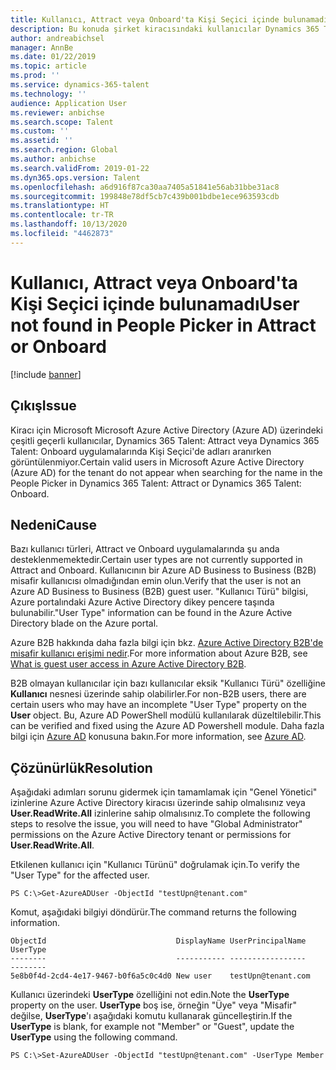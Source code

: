 ```yaml
---
title: Kullanıcı, Attract veya Onboard'ta Kişi Seçici içinde bulunamadı
description: Bu konuda şirket kiracısındaki kullanıcılar Dynamics 365 Talent - Attract veya Onboard'taki Kişi Seçici'de görüntülenmediğinde ne yapılacağı açıklanmaktadır.
author: andreabichsel
manager: AnnBe
ms.date: 01/22/2019
ms.topic: article
ms.prod: ''
ms.service: dynamics-365-talent
ms.technology: ''
audience: Application User
ms.reviewer: anbichse
ms.search.scope: Talent
ms.custom: ''
ms.assetid: ''
ms.search.region: Global
ms.author: anbichse
ms.search.validFrom: 2019-01-22
ms.dyn365.ops.version: Talent
ms.openlocfilehash: a6d916f87ca30aa7405a51841e56ab31bbe31ac8
ms.sourcegitcommit: 199848e78df5cb7c439b001bdbe1ece963593cdb
ms.translationtype: HT
ms.contentlocale: tr-TR
ms.lasthandoff: 10/13/2020
ms.locfileid: "4462873"
---
```

# <a name="user-not-found-in-people-picker-in-attract-or-onboard"></a><span data-ttu-id="d7766-103">Kullanıcı, Attract veya Onboard'ta Kişi Seçici içinde bulunamadı</span><span class="sxs-lookup"><span data-stu-id="d7766-103">User not found in People Picker in Attract or Onboard</span></span>

[!include [banner](includes/banner.md)]

## <a name="issue"></a><span data-ttu-id="d7766-104">Çıkış</span><span class="sxs-lookup"><span data-stu-id="d7766-104">Issue</span></span>

<span data-ttu-id="d7766-105">Kiracı için Microsoft Microsoft Azure Active Directory (Azure AD) üzerindeki çeşitli geçerli kullanıcılar, Dynamics 365 Talent: Attract veya Dynamics 365 Talent: Onboard uygulamalarında Kişi Seçici'de adları aranırken görüntülenmiyor.</span><span class="sxs-lookup"><span data-stu-id="d7766-105">Certain valid users in Microsoft Azure Active Directory (Azure AD) for the tenant do not appear when searching for the name in the People Picker in Dynamics 365 Talent: Attract or Dynamics 365 Talent: Onboard.</span></span>

## <a name="cause"></a><span data-ttu-id="d7766-106">Nedeni</span><span class="sxs-lookup"><span data-stu-id="d7766-106">Cause</span></span>

<span data-ttu-id="d7766-107">Bazı kullanıcı türleri, Attract ve Onboard uygulamalarında şu anda desteklenmemektedir.</span><span class="sxs-lookup"><span data-stu-id="d7766-107">Certain user types are not currently supported in Attract and Onboard.</span></span> <span data-ttu-id="d7766-108">Kullanıcının bir Azure AD Business to Business (B2B) misafir kullanıcısı olmadığından emin olun.</span><span class="sxs-lookup"><span data-stu-id="d7766-108">Verify that the user is not an Azure AD Business to Business (B2B) guest user.</span></span> <span data-ttu-id="d7766-109">"Kullanıcı Türü" bilgisi, Azure portalındaki Azure Active Directory dikey pencere taşında bulunabilir.</span><span class="sxs-lookup"><span data-stu-id="d7766-109">"User Type" information can be found in the Azure Active Directory blade on the Azure portal.</span></span>

<span data-ttu-id="d7766-110">Azure B2B hakkında daha fazla bilgi için bkz. [Azure Active Directory B2B'de misafir kullanıcı erişimi nedir](https://docs.microsoft.com/azure/active-directory/b2b/what-is-b2b).</span><span class="sxs-lookup"><span data-stu-id="d7766-110">For more information about Azure B2B, see [What is guest user access in Azure Active Directory B2B](https://docs.microsoft.com/azure/active-directory/b2b/what-is-b2b).</span></span>

<span data-ttu-id="d7766-111">B2B olmayan kullanıcılar için bazı kullanıcılar eksik "Kullanıcı Türü" özelliğine **Kullanıcı** nesnesi üzerinde sahip olabilirler.</span><span class="sxs-lookup"><span data-stu-id="d7766-111">For non-B2B users, there are certain users who may have an incomplete "User Type" property on the **User** object.</span></span> <span data-ttu-id="d7766-112">Bu, Azure AD PowerShell modülü kullanılarak düzeltilebilir.</span><span class="sxs-lookup"><span data-stu-id="d7766-112">This can be verified and fixed using the Azure AD Powershell module.</span></span> <span data-ttu-id="d7766-113">Daha fazla bilgi için [Azure AD](https://docs.microsoft.com/powershell/module/azuread/?view=azureadps-2.0) konusuna bakın.</span><span class="sxs-lookup"><span data-stu-id="d7766-113">For more information, see [Azure AD](https://docs.microsoft.com/powershell/module/azuread/?view=azureadps-2.0).</span></span>

## <a name="resolution"></a><span data-ttu-id="d7766-114">Çözünürlük</span><span class="sxs-lookup"><span data-stu-id="d7766-114">Resolution</span></span>

<span data-ttu-id="d7766-115">Aşağıdaki adımları sorunu gidermek için tamamlamak için "Genel Yönetici" izinlerine Azure Active Directory kiracısı üzerinde sahip olmalısınız veya **User.ReadWrite.All** izinlerine sahip olmalısınız.</span><span class="sxs-lookup"><span data-stu-id="d7766-115">To complete the following steps to resolve the issue, you will need to have "Global Administrator" permissions on the Azure Active Directory tenant or permissions for **User.ReadWrite.All**.</span></span>

<span data-ttu-id="d7766-116">Etkilenen kullanıcı için "Kullanıcı Türünü" doğrulamak için.</span><span class="sxs-lookup"><span data-stu-id="d7766-116">To verify the "User Type" for the affected user.</span></span>

```
PS C:\>Get-AzureADUser -ObjectId "testUpn@tenant.com"
```
<span data-ttu-id="d7766-117">Komut, aşağıdaki bilgiyi döndürür.</span><span class="sxs-lookup"><span data-stu-id="d7766-117">The command returns the following information.</span></span>
```
ObjectId                             DisplayName UserPrincipalName      UserType
--------                             ----------- -----------------      --------
5e8b0f4d-2cd4-4e17-9467-b0f6a5c0c4d0 New user    testUpn@tenant.com     
```
<span data-ttu-id="d7766-118">Kullanıcı üzerindeki **UserType** özelliğini not edin.</span><span class="sxs-lookup"><span data-stu-id="d7766-118">Note the **UserType** property on the user.</span></span> <span data-ttu-id="d7766-119">**UserType** boş ise, örneğin "Üye" veya "Misafir" değilse, **UserType**'ı aşağıdaki komutu kullanarak güncelleştirin.</span><span class="sxs-lookup"><span data-stu-id="d7766-119">If the **UserType** is blank, for example not "Member" or "Guest", update the **UserType** using the following command.</span></span>

```
PS C:\>Set-AzureADUser -ObjectId "testUpn@tenant.com" -UserType Member
```
